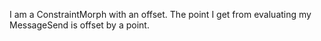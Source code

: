 I am a ConstraintMorph with an offset. The point I get from evaluating my MessageSend is offset by a point.